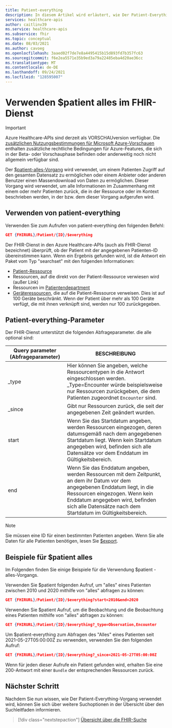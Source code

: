 ```yaml
---
title: Patient-everything
description: In diesem Artikel wird erläutert, wie Der Patient-Everything-Vorgang verwendet wird.
services: healthcare-apis
author: caitlinv39
ms.service: healthcare-apis
ms.subservice: fhir
ms.topic: conceptual
ms.date: 08/03/2021
ms.author: cavoeg
ms.openlocfilehash: 3aaed02f7de7e8a4495415b15d893fd7b357fc63
ms.sourcegitcommit: f6e2ea5571e35b9ed3a79a22485eba4d20ae36cc
ms.translationtype: MT
ms.contentlocale: de-DE
ms.lasthandoff: 09/24/2021
ms.locfileid: "128595007"
---
```

# <a name="using-patient-everything-in-fhir-service"></a>Verwenden $patient alles im FHIR-Dienst

> [!IMPORTANT]
> Azure Healthcare-APIs sind derzeit als VORSCHAUversion verfügbar. Die [zusätzlichen Nutzungsbestimmungen für Microsoft Azure-Vorschauen](https://azure.microsoft.com/support/legal/preview-supplemental-terms/) enthalten zusätzliche rechtliche Bedingungen für Azure-Features, die sich in der Beta- oder Vorschauphase befinden oder anderweitig noch nicht allgemein verfügbar sind.

Der [$patient-alles-Vorgang](https://www.hl7.org/fhir/patient-operation-everything.html) wird verwendet, um einem Patienten Zugriff auf den gesamten Datensatz zu ermöglichen oder einem Anbieter oder anderen Benutzer einen Massendownload von Daten zu ermöglichen. Dieser Vorgang wird verwendet, um alle Informationen im Zusammenhang mit einem oder mehr Patienten zurück, die in der Ressource oder im Kontext beschrieben werden, in der bzw. dem dieser Vorgang aufgerufen wird.  

## <a name="use-patient-everything"></a>Verwenden von patient-everything
Verwenden Sie zum Aufrufen von patient-everything den folgenden Befehl:

```json
GET {FHIRURL}/Patient/{ID}/$everything
```
Der FHIR-Dienst in den Azure Healthcare-APIs (auch als FHIR-Dienst bezeichnet) überprüft, ob der Patient mit der angegebenen Patienten-ID übereinstimmen kann. Wenn ein Ergebnis gefunden wird, ist die Antwort ein Paket vom Typ "searchset" mit den folgenden Informationen: 
* [Patient-Ressource](https://www.hl7.org/fhir/patient.html) 
* Ressourcen, auf die direkt von der Patient-Ressource verwiesen wird (außer Link) 
* Ressourcen im [Patientendepartment](https://www.hl7.org/fhir/compartmentdefinition-patient.html)
* [Geräteressourcen,](https://www.hl7.org/fhir/device.html) die auf die Patient-Ressource verweisen. Dies ist auf 100 Geräte beschränkt. Wenn der Patient über mehr als 100 Geräte verfügt, die mit ihnen verknüpft sind, werden nur 100 zurückgegeben. 


## <a name="patient-everything-parameters"></a>Patient-everything-Parameter
Der FHIR-Dienst unterstützt die folgenden Abfrageparameter. die alle optional sind:

|Query parameter (Abfrageparameter)        |  BESCHREIBUNG|
|-----------------------|------------|
| \_type | Hier können Sie angeben, welche Ressourcentypen in die Antwort eingeschlossen werden. \_Type=Encounter würde beispielsweise nur Ressourcen zurückgeben, die dem Patienten zugeordnet `Encounter` sind. |
| \_since | Gibt nur Ressourcen zurück, die seit der angegebenen Zeit geändert wurden. |
| start | Wenn Sie das Startdatum angeben, werden Ressourcen eingezogen, deren datumsgemäß nach dem angegebenen Startdatum liegt. Wenn kein Startdatum angegeben wird, befinden sich alle Datensätze vor dem Enddatum im Gültigkeitsbereich. |
| end | Wenn Sie das Enddatum angeben, werden Ressourcen mit dem Zeitpunkt, an dem ihr Datum vor dem angegebenen Enddatum liegt, in die Ressourcen eingezogen. Wenn kein Enddatum angegeben wird, befinden sich alle Datensätze nach dem Startdatum im Gültigkeitsbereich. |

> [!Note]
> Sie müssen eine ID für einen bestimmten Patienten angeben. Wenn Sie alle Daten für alle Patienten benötigen, lesen Sie [$export](../data-transformation/export-data.md). 


## <a name="examples-of-patient-everything"></a>Beispiele für $patient alles 

Im Folgenden finden Sie einige Beispiele für die Verwendung $patient -alles-Vorgangs. 

Verwenden Sie $patient folgenden Aufruf, um "alles" eines Patienten zwischen 2010 und 2020 mithilfe von "alles" abfragen zu können: 

```json
GET {FHIRURL}/Patient/{ID}/$everything?start=2010&end=2020
``` 

Verwenden Sie $patient Aufruf, um die Beobachtung und die Beobachtung eines Patienten mithilfe von "alles" abfragen zu können: 
```json
GET {FHIRURL}/Patient/{ID}/$everything?_type=Observation,Encounter 
```

Um $patient-everything zum Abfragen des "Alles" eines Patienten seit 2021-05-27T05:00:00Z zu verwenden, verwenden Sie den folgenden Aufruf: 

```json
GET {FHIRURL}/Patient/{ID}/$everything?_since=2021-05-27T05:00:00Z 
```

Wenn für jeden dieser Aufrufe ein Patient gefunden wird, erhalten Sie eine 200-Antwort mit einer `Bundle` der entsprechenden Ressourcen zurück.

## <a name="next-step"></a>Nächster Schritt
Nachdem Sie nun wissen, wie Der Patient-Everything-Vorgang verwendet wird, können Sie sich über weitere Suchoptionen in der Übersicht über den Suchleitfaden informieren.

>[!div class="nextstepaction"]
>[Übersicht über die FHIR-Suche](overview-of-search.md)

